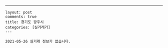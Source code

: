 ---
    layout: post
    comments: true
    title: 경기도 광주시
    categories: [실거래가]
    ---

    2021-05-26 실거래 정보가 없습니다.

    